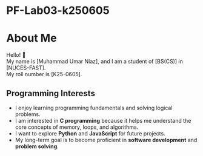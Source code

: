 # PF-Lab03-k250605

# About Me

Hello! 👋  
My name is [Muhammad Umar Niaz], and I am a student of [BS(CS)] in [NUCES-FAST].  
My roll number is [K25-0605].

## Programming Interests
- I enjoy learning programming fundamentals and solving logical problems.
- I am interested in **C programming** because it helps me understand the core concepts of memory, loops, and algorithms.
- I want to explore **Python** and **JavaScript** for future projects.
- My long-term goal is to become proficient in **software development** and **problem solving**.


